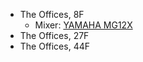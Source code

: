 - The Offices, 8F
    - Mixer: [YAMAHA MG12X](https://jp.yamaha.com/files/download/other_assets/8/1506928/mg16x_en_om_a0.pdf)
- The Offices, 27F
- The Offices, 44F